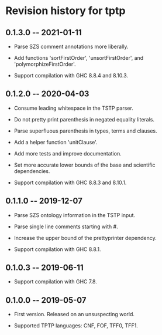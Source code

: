 # Revision history for tptp

## 0.1.3.0 -- 2021-01-11

* Parse SZS comment annotations more liberally.

* Add functions 'sortFirstOrder', 'unsortFirstOrder', and 'polymorphizeFirstOrder'.

* Support compilation with GHC 8.8.4 and 8.10.3.

## 0.1.2.0 -- 2020-04-03

* Consume leading whitespace in the TSTP parser.

* Do not pretty print parenthesis in negated equality literals.

* Parse superfluous parenthesis in types, terms and clauses.

* Add a helper function 'unitClause'.

* Add more tests and improve documentation.

* Set more accurate lower bounds of the base and scientific dependencies.

* Support compilation with GHC 8.8.3 and 8.10.1.

## 0.1.1.0 -- 2019-12-07

* Parse SZS ontology information in the TSTP input.

* Parse single line comments starting with #.

* Increase the upper bound of the prettyprinter dependency.

* Support compilation with GHC 8.8.1.

## 0.1.0.3 -- 2019-06-11

* Support compilation with GHC 7.8.

## 0.1.0.0 -- 2019-05-07

* First version. Released on an unsuspecting world.

* Supported TPTP languages: CNF, FOF, TFF0, TFF1.
